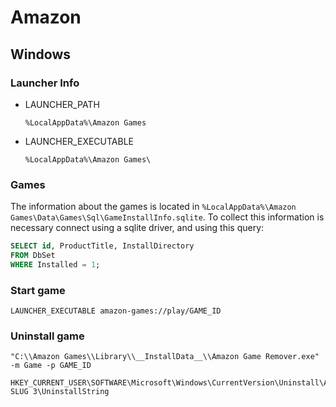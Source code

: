 # Amazon

## Windows

### Launcher Info

- LAUNCHER_PATH
  ```
  %LocalAppData%\Amazon Games
  ```
- LAUNCHER_EXECUTABLE
  ```
  %LocalAppData%\Amazon Games\
  ```

### Games

The information about the games is located in `%LocalAppData%\Amazon Games\Data\Games\Sql\GameInstallInfo.sqlite`. To
collect this information is necessary connect using a sqlite driver, and using this query:

```sql
SELECT id, ProductTitle, InstallDirectory
FROM DbSet
WHERE Installed = 1;
```

### Start game

```commandline
LAUNCHER_EXECUTABLE amazon-games://play/GAME_ID
```


### Uninstall game 

```
"C:\\Amazon Games\\Library\\__InstallData__\\Amazon Game Remover.exe" -m Game -p GAME_ID
```
```
HKEY_CURRENT_USER\SOFTWARE\Microsoft\Windows\CurrentVersion\Uninstall\AmazonGames/METAL SLUG 3\UninstallString
```
